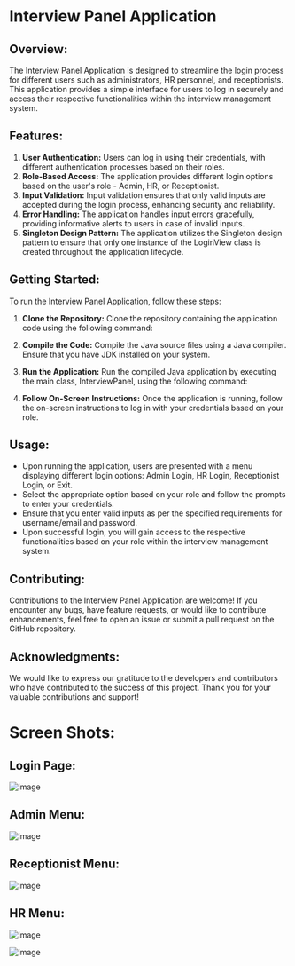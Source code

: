 # Interview Panel Application

## Overview:
The Interview Panel Application is designed to streamline the login process for different users such as administrators, HR personnel, and receptionists. This application provides a simple interface for users to log in securely and access their respective functionalities within the interview management system.

## Features:
1. **User Authentication:** Users can log in using their credentials, with different authentication processes based on their roles.
2. **Role-Based Access:** The application provides different login options based on the user's role - Admin, HR, or Receptionist.
3. **Input Validation:** Input validation ensures that only valid inputs are accepted during the login process, enhancing security and reliability.
4. **Error Handling:** The application handles input errors gracefully, providing informative alerts to users in case of invalid inputs.
5. **Singleton Design Pattern:** The application utilizes the Singleton design pattern to ensure that only one instance of the LoginView class is created throughout the application lifecycle.

## Getting Started:
To run the Interview Panel Application, follow these steps:

1. **Clone the Repository:**
   Clone the repository containing the application code using the following command:

2. **Compile the Code:**
Compile the Java source files using a Java compiler. Ensure that you have JDK installed on your system.

3. **Run the Application:**
Run the compiled Java application by executing the main class, InterviewPanel, using the following command:

4. **Follow On-Screen Instructions:**
Once the application is running, follow the on-screen instructions to log in with your credentials based on your role.

## Usage:
- Upon running the application, users are presented with a menu displaying different login options: Admin Login, HR Login, Receptionist Login, or Exit.
- Select the appropriate option based on your role and follow the prompts to enter your credentials.
- Ensure that you enter valid inputs as per the specified requirements for username/email and password.
- Upon successful login, you will gain access to the respective functionalities based on your role within the interview management system.

## Contributing:
Contributions to the Interview Panel Application are welcome! If you encounter any bugs, have feature requests, or would like to contribute enhancements, feel free to open an issue or submit a pull request on the GitHub repository.


## Acknowledgments:
We would like to express our gratitude to the developers and contributors who have contributed to the success of this project. Thank you for your valuable contributions and support!

# Screen Shots:
## Login Page:
![image](https://github.com/al-ameen-dev/Console-Applications/assets/123618498/8b09c191-0be1-4f2a-bdaf-fb29596b8451)

## Admin Menu:
![image](https://github.com/al-ameen-dev/Console-Applications/assets/123618498/ce53fbba-55ff-4025-918f-6c7f2386f6b8)

## Receptionist Menu:
![image](https://github.com/al-ameen-dev/Console-Applications/assets/123618498/7c513443-4fb8-4b29-b11c-24c2f16879d9)

## HR Menu:
![image](https://github.com/al-ameen-dev/Console-Applications/assets/123618498/04ca5c8a-69ba-4641-8ccd-4f5fb347d997)

![image](https://github.com/al-ameen-dev/Console-Applications/assets/123618498/a87c2a20-6b09-427e-90be-208330e444ae)





